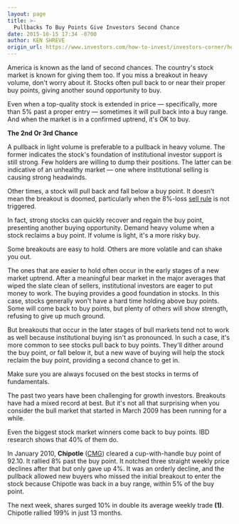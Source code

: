 ```yaml
---
layout: page
title: >-
  Pullbacks To Buy Points Give Investors Second Chance
date: 2015-10-15 17:34 -0700
author: KEN SHREVE
origin_url: https://www.investors.com/how-to-invest/investors-corner/how-stocks-give-second-chances-to-buy
---
```





America is known as the land of second chances. The country's stock market is known for giving them too. If you miss a breakout in heavy volume, don't worry about it. Stocks often pull back to or near their proper buy points, giving another sound opportunity to buy.

  

Even when a top-quality stock is extended in price — specifically, more than 5% past a proper entry — sometimes it will pull back into a buy range. And when the market is in a confirmed uptrend, it's OK to buy.

  

**The 2nd Or 3rd Chance**

  

A pullback in light volume is preferable to a pullback in heavy volume. The former indicates the stock's foundation of institutional investor support is still strong. Few holders are willing to dump their positions. The latter can be indicative of an unhealthy market — one where institutional selling is causing strong headwinds.

  

Other times, a stock will pull back and fall below a buy point. It doesn't mean the breakout is doomed, particularly when the 8%-loss [sell rule](http://education.investors.com/investors-corner/756865-cutting-losses-stock-market-insurance-policy.htm) is not triggered.

  

In fact, strong stocks can quickly recover and regain the buy point, presenting another buying opportunity. Demand heavy volume when a stock reclaims a buy point. If volume is light, it's a more risky buy.

  

Some breakouts are easy to hold. Others are more volatile and can shake you out.

  

The ones that are easier to hold often occur in the early stages of a new market uptrend. After a meaningful bear market in the major averages that wiped the slate clean of sellers, institutional investors are eager to put money to work. The buying provides a good foundation in stocks. In this case, stocks generally won't have a hard time holding above buy points. Some will come back to buy points, but plenty of others will show strength, refusing to give up much ground.

  

But breakouts that occur in the later stages of bull markets tend not to work as well because institutional buying isn't as pronounced. In such a case, it's more common to see stocks pull back to buy points. They'll dither around the buy point, or fall below it, but a new wave of buying will help the stock reclaim the buy point, providing a second chance to get in.

  

Make sure you are always focused on the best stocks in terms of fundamentals.

  

The past two years have been challenging for growth investors. Breakouts have had a mixed record at best. But it's not all that surprising when you consider the bull market that started in March 2009 has been running for a while.

  

Even the biggest stock market winners come back to buy points. IBD research shows that 40% of them do.

  

In January 2010, **Chipotle** ([CMG](https://research.investors.com/quote.aspx?symbol=CMG)) cleared a cup-with-handle buy point of 92.10. It rallied 8% past the buy point. It notched three straight weekly price declines after that but only gave up 4%. It was an orderly decline, and the pullback allowed new buyers who missed the initial breakout to enter the stock because Chipotle was back in a buy range, within 5% of the buy point.

  

The next week, shares surged 10% in double its average weekly trade **(1)**. Chipotle rallied 199% in just 13 months.




